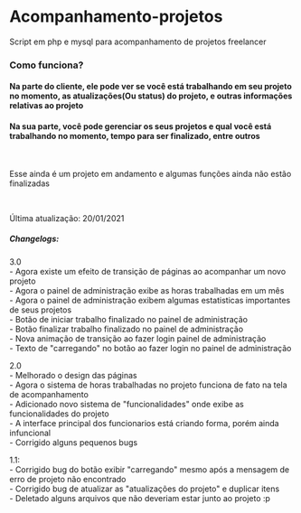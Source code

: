 # Acompanhamento-projetos
Script em php e mysql para acompanhamento de projetos freelancer
<h3>Como funciona?</h3>
<h4>Na parte do cliente, ele pode ver se você está trabalhando em seu projeto no momento, as atualizações(Ou status) do projeto, e outras informações relativas ao projeto</h4>
<h4>Na sua parte, você pode gerenciar os seus projetos e qual você está trabalhando no momento, tempo para ser finalizado, entre outros</h4>
<br>
<p>Esse ainda é um projeto em andamento e algumas funções ainda não estão finalizadas</p>
<br>
<p>Última atualização: 20/01/2021</p>
<h5>Changelogs:</h5>
<p>3.0
<br>- Agora existe um efeito de transição de páginas ao acompanhar um novo projeto
<br>- Agora o painel de administração exibe as horas trabalhadas em um mês
<br>- Agora o painel de administração exibem algumas estatisticas importantes de seus projetos
<br>- Botão de iniciar trabalho finalizado no painel de administração
<br>- Botão finalizar trabalho finalizado no painel de administração
<br>- Nova animação de transição ao fazer login painel de administração
<br>- Texto de "carregando" no botão ao fazer login no painel de administração

</p>
<p>2.0
<br>- Melhorado o design das páginas
<br>- Agora o sistema de horas trabalhadas no projeto funciona de fato na tela de acompanhamento
<br>- Adicionado novo sistema de "funcionalidades" onde exibe as funcionalidades do projeto
<br>- A interface principal dos funcionarios está criando forma, porém ainda infuncional
<br>- Corrigido alguns pequenos bugs
</p>
<p>1.1:
<br>- Corrigido bug do botão exibir "carregando" mesmo após a mensagem de erro de projeto não encontrado
<br>- Corrigido bug de atualizar as "atualizações do projeto" e duplicar itens
<br>- Deletado alguns arquivos que não deveriam estar junto ao projeto :p</p>
